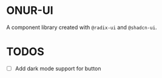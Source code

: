 # ONUR-UI

A component library created with `@radix-ui` and `@shadcn-ui`.

# TODOS

- [ ] Add dark mode support for button
